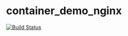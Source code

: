 # container_demo_nginx
[![Build Status](https://travis-ci.com/atoumdesign/container_demo_nginx.svg?branch=main)](https://travis-ci.com/atoumdesign/container_demo_nginx)
